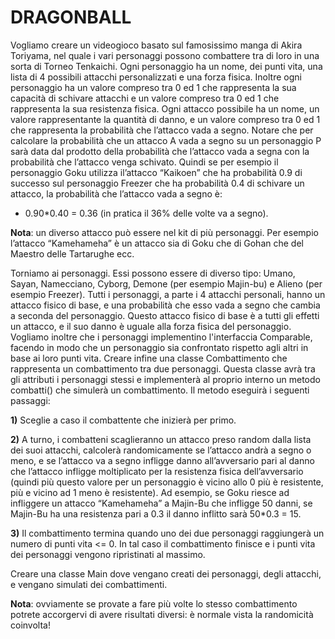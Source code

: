 # DRAGONBALL

Vogliamo creare un videogioco basato sul famosissimo manga di Akira Toriyama, nel quale i vari
personaggi possono combattere tra di loro in una sorta di Torneo Tenkaichi.
Ogni personaggio ha un nome, dei punti vita, una lista di 4 possibili attacchi personalizzati e una
forza fisica. Inoltre ogni personaggio ha un valore compreso tra 0 ed 1 che rappresenta la sua
capacità di schivare attacchi e un valore compreso tra 0 ed 1 che rappresenta la sua resistenza fisica.
Ogni attacco possibile ha un nome, un valore rappresentante la quantità di danno, e un valore
compreso tra 0 ed 1 che rappresenta la probabilità che l’attacco vada a segno. Notare che per
calcolare la probabilità che un attacco A vada a segno su un personaggio P sarà data dal prodotto
della probabilità che l’attacco vada a segna con la probabilità che l’attacco venga schivato. Quindi
se per esempio il personaggio Goku utilizza il’attacco “Kaikoen” che ha probabilità 0.9 di successo
sul personaggio Freezer che ha probabilità 0.4 di schivare un attacco, la probabilità che l’attacco
vada a segno è:

- 0.90*0.40 = 0.36 (in pratica il 36% delle volte va a segno).

__Nota__: un diverso attacco può essere nel kit di più personaggi. Per esempio l’attacco “Kamehameha”
è un attacco sia di Goku che di Gohan che del Maestro delle Tartarughe ecc.

Torniamo ai personaggi. Essi possono essere di diverso tipo: Umano, Sayan, Namecciano, Cyborg,
Demone (per esempio Majin-bu) e Alieno (per esempio Freezer). Tutti i personaggi, a parte i 4
attacchi personali, hanno un attacco fisico di base, e una probabilità che esso vada a segno che
cambia a seconda del personaggio. Questo attacco fisico di base è a tutti gli effetti un attacco, e il
suo danno è uguale alla forza fisica del personaggio.
Vogliamo inoltre che i personaggi implementino l'interfaccia Comparable, facendo in modo che un personaggio
sia confrontato rispetto agli altri in base ai loro punti vita.
Creare infine una classe Combattimento che rappresenta un combattimento tra due personaggi.
Questa classe avrà tra gli attributi i personaggi stessi e implementerà al proprio interno un metodo
combatti() che simulerà un combattimento. Il metodo eseguirà i seguenti passaggi:

__1)__ Sceglie a caso il combattente che inizierà per primo.

__2)__ A turno, i combatteni scaglieranno un attacco preso random dalla lista dei suoi attacchi, calcolerà
randomicamente se l’attacco andrà a segno o meno, e se l’attacco va a segno infligge danno
all’avversario pari al danno che l’attacco infligge moltiplicato per la resistenza fisica dell’avversario
(quindi più questo valore per un personaggio è vicino allo 0 più è resistente, più e vicino ad 1 meno
è resistente). Ad esempio, se Goku riesce ad infliggere un attacco “Kamehameha” a Majin-Bu che
infligge 50 danni, se Majin-Bu ha una resistenza pari a 0.3 il danno inflitto sarà 50*0.3 = 15.

__3)__ Il combattimento termina quando uno dei due personaggi raggiungerà un numero di punti vita <=
0. In tal caso il combattimento finisce e i punti vita dei personaggi vengono ripristinati al massimo.

Creare una classe Main dove vengano creati dei personaggi, degli attacchi, e vengano simulati dei
combattimenti.

__Nota__: ovviamente se provate a fare più volte lo stesso combattimento potrete accorgervi di avere
risultati diversi: è normale vista la randomicità coinvolta!
